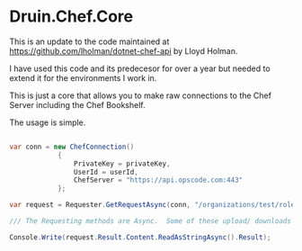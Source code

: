 ﻿# Druin.Chef.Core

This is an update to the code maintained at https://github.com/lholman/dotnet-chef-api by Lloyd Holman.

I have used this code and its predecesor for over a year but needed to extend it for the environments I work in.  

This is just a core that allows you to make raw connections to the Chef Server including the Chef Bookshelf.

The usage is simple. 

```csharp

var conn = new ChefConnection()
            {
                PrivateKey = privateKey,
                UserId = userId,
                ChefServer = "https://api.opscode.com:443"
            };

var request = Requester.GetRequestAsync(conn, "/organizations/test/roles");

/// The Requesting methods are Async.  Some of these upload/ downloads take so time.

Console.Write(request.Result.Content.ReadAsStringAsync().Result);

```